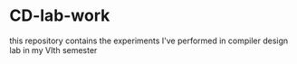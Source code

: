 # CD-lab-work
 this repository contains the experiments I've performed in compiler design lab in my VIth semester
